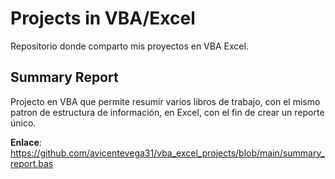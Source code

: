 # Projects in VBA/Excel
Repositorio donde comparto mis proyectos en VBA Excel.

## Summary Report
Projecto en VBA que permite resumir varios libros de trabajo, con el mismo patron de estructura de información, en Excel, con el fin de crear un reporte único.  

**Enlace**: https://github.com/avicentevega31/vba_excel_projects/blob/main/summary_report.bas
